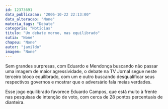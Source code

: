 ```yaml
---
id: 12373691
data_publicacao: "2006-10-22 22:13:00"
data_alteracao: "None"
materia_tags: "Debate"
categoria: "Notícias"
titulo: "Um debate morno, mas equilibrado"
sutia: "None"
chapeu: "None"
autor: "jamildo"
imagem: "None"
---
```

<p>Sem grandes surpresas, com Eduardo e Mendon&ccedil;a buscando n&atilde;o passar uma imagem de maior agressividade, o debate na TV Jornal segue neste terceiro bloco equilibrado, com um e outro buscando desqualificar seus respectivos governos e mostrar que o advers&aacute;rio fala meias verdades.</p>
<p>Esse jogo equilibrado favorece Eduardo Campos, que est&aacute; muito &agrave; frente nas pesquisas de inten&ccedil;&atilde;o de voto, com cerca de 28 pontos percentuais de dianteira.</p>
